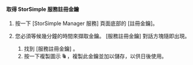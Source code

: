 #### <a name="to-get-the-storsimple-service-registration-key"></a>取得 StorSimple 服務註冊金鑰
1. 按一下 [StorSimple Manager 服務] 頁面底部的 [註冊金鑰]。
2. 您必須等候幾分鐘的時間來擷取金鑰。 [服務註冊金鑰]  對話方塊隨即出現。
   
   1. 找到 [服務註冊金鑰] 。
   2. 按一下複製圖示 ![](./media/storsimple-ova-get-service-registration-key/image6-include.png) ，複製此金鑰並加以儲存，以供日後使用。



<!--HONumber=Nov16_HO3-->


